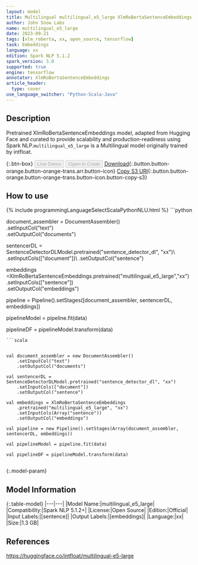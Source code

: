 ```yaml
---
layout: model
title: Multilingual multilingual_e5_large XlmRoBertaSentenceEmbeddings from intfloat
author: John Snow Labs
name: multilingual_e5_large
date: 2023-09-21
tags: [xlm_roberta, xx, open_source, tensorflow]
task: Embeddings
language: xx
edition: Spark NLP 5.1.2
spark_version: 3.0
supported: true
engine: tensorflow
annotator: XlmRoBertaSentenceEmbeddings
article_header:
  type: cover
use_language_switcher: "Python-Scala-Java"
---
```


## Description

Pretrained XlmRoBertaSentenceEmbeddings  model, adapted from Hugging Face and curated to provide scalability and production-readiness using Spark NLP.`multilingual_e5_large` is a Multilingual model originally trained by intfloat.

{:.btn-box}
<button class="button button-orange" disabled>Live Demo</button>
<button class="button button-orange" disabled>Open in Colab</button>
[Download](https://s3.amazonaws.com/auxdata.johnsnowlabs.com/public/models/multilingual_e5_large_xx_5.1.2_3.0_1695315223158.zip){:.button.button-orange.button-orange-trans.arr.button-icon}
[Copy S3 URI](s3://auxdata.johnsnowlabs.com/public/models/multilingual_e5_large_xx_5.1.2_3.0_1695315223158.zip){:.button.button-orange.button-orange-trans.button-icon.button-copy-s3}

## How to use



<div class="tabs-box" markdown="1">
{% include programmingLanguageSelectScalaPythonNLU.html %}
```python


document_assembler = DocumentAssembler() \
    .setInputCol("text") \
    .setOutputCol("documents")
    
sentencerDL = SentenceDetectorDLModel.pretrained("sentence_detector_dl", "xx")\ 
    .setInputCols(["document"])\ 
    .setOutputCol("sentence")
    
embeddings =XlmRoBertaSentenceEmbeddings.pretrained("multilingual_e5_large","xx") \
            .setInputCols(["sentence"]) \
            .setOutputCol("embeddings")

pipeline = Pipeline().setStages([document_assembler, sentencerDL, embeddings])

pipelineModel = pipeline.fit(data)

pipelineDF = pipelineModel.transform(data)

```
```scala


val document_assembler = new DocumentAssembler()
    .setInputCol("text") 
    .setOutputCol("documents")
    
val sentencerDL = SentenceDetectorDLModel.pretrained("sentence_detector_dl", "xx")
    .setInputCols(["document"])
    .setOutputCol("sentence")
    
val embeddings = XlmRoBertaSentenceEmbeddings 
    .pretrained("multilingual_e5_large", "xx")
    .setInputCols(Array("sentence")) 
    .setOutputCol("embeddings") 

val pipeline = new Pipeline().setStages(Array(document_assembler, sentencerDL, embeddings))

val pipelineModel = pipeline.fit(data)

val pipelineDF = pipelineModel.transform(data)


```
</div>

{:.model-param}
## Model Information

{:.table-model}
|---|---|
|Model Name:|multilingual_e5_large|
|Compatibility:|Spark NLP 5.1.2+|
|License:|Open Source|
|Edition:|Official|
|Input Labels:|[sentence]|
|Output Labels:|[embeddings]|
|Language:|xx|
|Size:|1.3 GB|

## References

https://huggingface.co/intfloat/multilingual-e5-large
